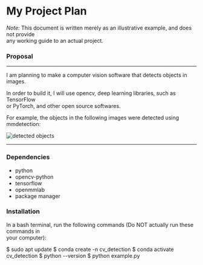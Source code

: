 # My Project Plan

*Note:* This document is written merely as an illustrative example, and does not provide  
any working guide to an actual project.

### Proposal
---
I am planning to make a computer vision software that detects objects in images.  

In order to build it, I will use opencv, deep learning libraries, such as TensorFlow  
or PyTorch, and other open source softwares.  

For example, the objects in the following images were detected using mmdetection:  

![detected objects](https://user-images.githubusercontent.com/12907710/137271636-56ba1cd2-b110-4812-8221-b4c120320aa9.png)

---
### Dependencies

- python  
- opencv-python  
- tensorflow  
- openmmlab  
- package manager  

### Installation

In a bash terminal, run the following commands (Do NOT actually run these commands in  
your computer):

$ sudo apt update
$ conda create -n cv_detection
$ conda activate cv_detection
$ python --version
$ python example.py
